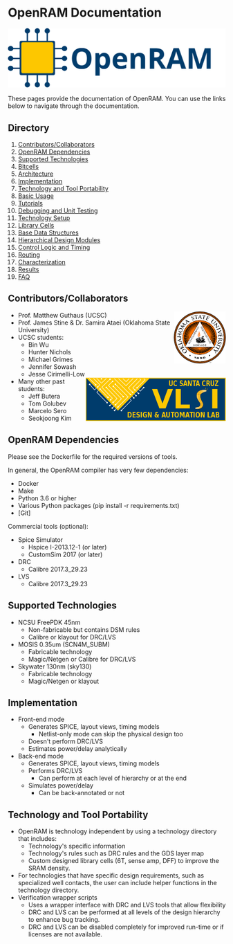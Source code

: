 # OpenRAM Documentation
![OpenRAM Logo](../../images/OpenRAM_logo_yellow_transparent.svg)

These pages provide the documentation of OpenRAM. You can use the links below to navigate through the documentation.



## Directory
1.  [Contributors/Collaborators](#contributorscollaborators)
2.  [OpenRAM Dependencies](#openram-dependencies)
3.  [Supported Technologies](#supported-technologies)
4.  [Bitcells](./bitcells.md#go-back)
5.  [Architecture](./architecture.md#go-back)
6.  [Implementation](#implementation)
7.  [Technology and Tool Portability](#technology-and-tool-portability)
8.  [Basic Usage](./basic_usage.md#go-back)
9.  [Tutorials](./tutorials.md#go-back)
10. [Debugging and Unit Testing](./debug.md#go-back)
11. [Technology Setup](./technology_setup.md#go-back)
12. [Library Cells](./library_cells.md#go-back)
13. [Base Data Structures](./base_data_structures.md#go-back)
14. [Hierarchical Design Modules](./design_modules.md#go-back)
15. [Control Logic and Timing](./control_logic.md#go-back)
16. [Routing](./routing.md#go-back)
17. [Characterization](./characterization.md#go-back)
18. [Results](./results.md#go-back)
19. [FAQ](./FAQ.md#go-back)



## Contributors/Collaborators
<img align="right" height="120" src="../assets/images/logos/okstate.png">

* Prof. Matthew Guthaus (UCSC)
* Prof. James Stine & Dr. Samira Ataei (Oklahoma State University)
* UCSC students:
    * Bin Wu
    * Hunter Nichols
    * Michael Grimes
    * Jennifer Sowash
    * Jesse Cirimelli-Low
    <img align="right" height="100" src="../assets/images/logos/vlsida.png">
* Many other past students:
    * Jeff Butera
    * Tom Golubev
    * Marcelo Sero
    * Seokjoong Kim



## OpenRAM Dependencies

Please see the Dockerfile for the required versions of tools.

In general, the OpenRAM compiler has very few dependencies:
+ Docker
+ Make
+ Python 3.6 or higher
+ Various Python packages (pip install -r requirements.txt)
+ [Git]

Commercial tools (optional):
* Spice Simulator
    * Hspice  I-2013.12-1 (or later)
    * CustomSim 2017 (or later)
* DRC
    * Calibre 2017.3_29.23
* LVS
    * Calibre 2017.3_29.23



## Supported Technologies
* NCSU FreePDK 45nm
    * Non-fabricable but contains DSM rules
    * Calibre or klayout for DRC/LVS
* MOSIS 0.35um (SCN4M_SUBM)
    * Fabricable technology
    * Magic/Netgen or Calibre for DRC/LVS
* Skywater 130nm (sky130)
    * Fabricable technology
    * Magic/Netgen or klayout



## Implementation
* Front-end mode
    * Generates SPICE, layout views, timing models
        * Netlist-only mode can skip the physical design too
    * Doesn't perform DRC/LVS
    * Estimates power/delay analytically
* Back-end mode
    * Generates SPICE, layout views, timing models
    * Performs DRC/LVS
        * Can perform at each level of hierarchy or at the end
    * Simulates power/delay
        * Can be back-annotated or not



## Technology and Tool Portability
* OpenRAM is technology independent by using a technology directory that includes:
    * Technology's specific information
    * Technology's rules such as DRC rules and the GDS layer map
    * Custom designed library cells (6T, sense amp, DFF) to improve the SRAM density.
* For technologies that have specific design requirements, such as specialized well contacts, the user can include helper functions in the technology directory.
* Verification wrapper scripts
    * Uses a wrapper interface with DRC and LVS tools that allow flexibility
    * DRC and LVS can be performed at all levels of the design hierarchy to enhance bug tracking.
    * DRC and LVS can be disabled completely for improved run-time or if licenses are not available.
